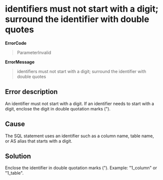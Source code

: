 # identifiers must not start with a digit; surround the identifier with double quotes

**ErrorCode**

> ParameterInvalid

**ErrorMessage**

> identifiers must not start with a digit; surround the identifier with double quotes

## Error description

An identifier must not start with a digit. If an identifier needs to start with a digit, enclose the digit in double quotation marks (").

## Cause

The SQL statement uses an identifier such as a column name, table name, or AS alias that starts with a digit.

## Solution

Enclose the identifier in double quotation marks ("). Example: "1_column" or "1_table".
